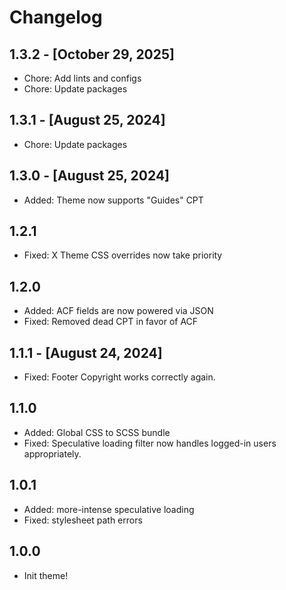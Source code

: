 # Changelog

## 1.3.2 - [October 29, 2025]

-   Chore: Add lints and configs
-   Chore: Update packages

## 1.3.1 - [August 25, 2024]

-   Chore: Update packages

## 1.3.0 - [August 25, 2024]

-   Added: Theme now supports "Guides" CPT

## 1.2.1

-   Fixed: X Theme CSS overrides now take priority

## 1.2.0

-   Added: ACF fields are now powered via JSON
-   Fixed: Removed dead CPT in favor of ACF

## 1.1.1 - [August 24, 2024]

-   Fixed: Footer Copyright works correctly again.

## 1.1.0

-   Added: Global CSS to SCSS bundle
-   Fixed: Speculative loading filter now handles logged-in users appropriately.

## 1.0.1

-   Added: more-intense speculative loading
-   Fixed: stylesheet path errors

## 1.0.0

-   Init theme!
